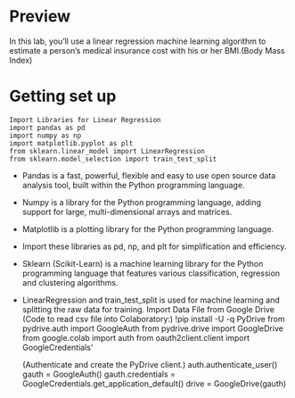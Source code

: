 # Preview

In this lab, you’ll use a linear regression machine learning algorithm to estimate a person’s medical insurance cost with his or her BMI.(Body Mass Index)

# Getting set up

	Import Libraries for Linear Regression
	import pandas as pd
	import numpy as np
	import matplotlib.pyplot as plt
	from sklearn.linear_model import LinearRegression
	from sklearn.model_selection import train_test_split 

* Pandas is a fast, powerful, flexible and easy to use open source data analysis tool, built within the Python programming language.
* Numpy is a library for the Python programming language, adding support for large, multi-dimensional arrays and matrices.
* Matplotlib is a plotting library for the Python programming language.
* Import these libraries as pd, np, and plt for simplification and efficiency.
* Sklearn (Scikit-Learn) is a machine learning library for the Python programming language that features various classification, regression and clustering algorithms.
* LinearRegression and train_test_split is used for machine learning and splitting the raw data for training.
	Import Data File from Google Drive
	(Code to read csv file into Colaboratory:)
	!pip install -U -q PyDrive
	from pydrive.auth import GoogleAuth
	from pydrive.drive import GoogleDrive
	from google.colab import auth
	from oauth2client.client import GoogleCredentials'

	(Authenticate and create the PyDrive client.)
	auth.authenticate_user()
	gauth = GoogleAuth()
	gauth.credentials = GoogleCredentials.get_application_default()
	drive = GoogleDrive(gauth)
